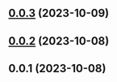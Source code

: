 

## [0.0.3](https://github.com/FE-CodeGenius/codegenius-create-plugin/compare/0.0.2...0.0.3) (2023-10-09)

## [0.0.2](https://github.com/FE-CodeGenius/codegenius-create-plugin/compare/0.0.1...0.0.2) (2023-10-08)

## 0.0.1 (2023-10-08)